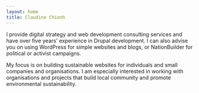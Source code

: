 ```yaml
---
layout: home
title: Claudine Chionh
---
```


I provide digital strategy and web development consulting services and have over five years' experience in Drupal development. I can also advise you on using WordPress for simple websites and blogs, or NationBuilder for political or activist campaigns.

My focus is on building sustainable websites for individuals and small companies and organisations. I am especially interested in working with organisations and projects that build local community and promote environmental sustainability.
